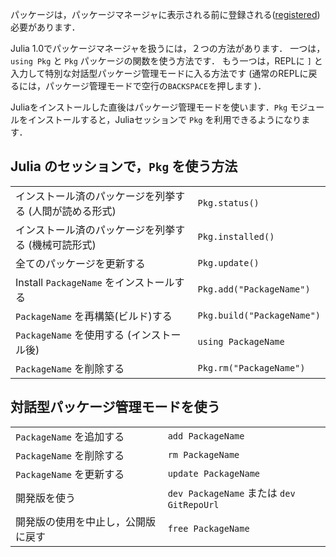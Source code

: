 パッケージは，パッケージマネージャに表示される前に登録される([registered](https://pkg.julialang.org))必要があります．

Julia 1.0でパッケージマネージャを扱うには，２つの方法があります．
一つは，`using Pkg` と `Pkg` パッケージの関数を使う方法です．
もう一つは，REPLに `]` と入力して特別な対話型パッケージ管理モードに入る方法です (通常のREPLに戻るには，パッケージ管理モードで空行の`BACKSPACE`を押します )．

Juliaをインストールした直後はパッケージ管理モードを使います．`Pkg` モジュールをインストールすると，Juliaセッションで `Pkg` を利用できるようになります．

## Julia のセッションで，`Pkg` を使う方法

|                                            |                            |
| ------------------------------------------ | -------------------------- |
| インストール済のパッケージを列挙する (人間が読める形式)   | `Pkg.status()`             |
| インストール済のパッケージを列挙する  (機械可読形式) | `Pkg.installed()`          |
| 全てのパッケージを更新する              | `Pkg.update()`             |
| Install `PackageName` をインストールする   | `Pkg.add("PackageName")`   |
| `PackageName` を再構築(ビルド)する      | `Pkg.build("PackageName")` |
| `PackageName` を使用する (インストール後)    | `using PackageName`        |
| `PackageName` を削除する     | `Pkg.rm("PackageName")`    |

## 対話型パッケージ管理モードを使う

|                                                          |                                       |
| -------------------------------------------------------- | ------------------------------------- |
| `PackageName` を追加する         | `add PackageName`                     |
| `PackageName` を削除する         | `rm PackageName`                      |
| `PackageName` を更新する         | `update PackageName`                  |
| 開発版を使う    | `dev PackageName` または `dev GitRepoUrl` |
| 開発版の使用を中止し，公開版に戻す | `free PackageName`                    |

